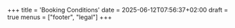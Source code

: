 +++
title = 'Booking Conditions'
date = 2025-06-12T07:56:37+02:00
draft = true
menus = ["footer", "legal"]
+++
